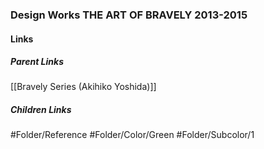 ### Design Works THE ART OF BRAVELY 2013-2015
#### Links
##### Parent Links
[[Bravely Series (Akihiko Yoshida)]]
##### Children Links
#Folder/Reference
#Folder/Color/Green
#Folder/Subcolor/1
